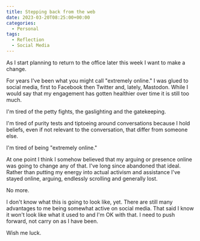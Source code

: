 ```yaml
---
title: Stepping back from the web
date: 2023-03-20T08:25:00+00:00
categories:
  - Personal
tags:
  - Reflection
  - Social Media
---
```


As I start planning to return to the office later this week I want to make a change.

For years I've been what you might call "extremely online." I was glued to social media, first to Facebook then Twitter and, lately, Mastodon. While I would say that my engagement has gotten healthier over time it is still too much.

I'm tired of the petty fights, the gaslighting and the gatekeeping.

I'm tired of purity tests and tiptoeing around conversations because I hold beliefs, even if not relevant to the conversation, that differ from someone else.

I'm tired of being "extremely online."

At one point I think I somehow believed that my arguing or presence online was going to change any of that. I've long since abandoned that ideal. Rather than putting my energy into actual activism and assistance I've stayed online, arguing, endlessly scrolling and generally lost.

No more.

I don't know what this is going to look like, yet. There are still many advantages to me being somewhat active on social media. That said I know it won't look like what it used to and I'm OK with that. I need to push forward, not carry on as I have been.

Wish me luck.